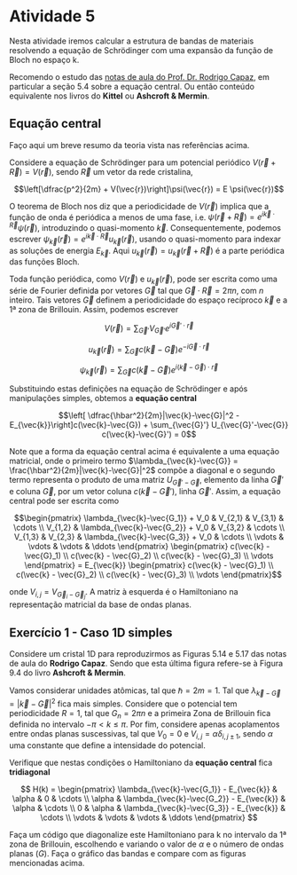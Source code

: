 # Atividade 5

Nesta atividade iremos calcular a estrutura de bandas de materiais resolvendo a equação de Schrödinger com uma expansão da função de Bloch no espaço k.

Recomendo o estudo das [notas de aula do Prof. Dr. Rodrigo Capaz](https://www.if.ufrj.br/~capaz/fmc/cap5-eletrons.pdf#page=21.08), em particular a seção 5.4 sobre a equação central. Ou então conteúdo equivalente nos livros do **Kittel** ou **Ashcroft & Mermin**.

## Equação central

Faço aqui um breve resumo da teoria vista nas referências acima.

Considere a equação de Schrödinger para um potencial periódico $V(\vec{r}+\vec{R}) = V(\vec{r})$, sendo $\vec{R}$ um vetor da rede cristalina,

$$\left[\dfrac{p^2}{2m} + V(\vec{r})\right]\psi(\vec{r}) = E \psi(\vec{r})$$

O teorema de Bloch nos diz que a periodicidade de $V(\vec{r})$ implica que a função de onda é periódica a menos de uma fase, i.e. $\psi(\vec{r}+\vec{R}) = e^{i\vec{k}\cdot\vec{R}}\psi(\vec{r})$, introduzindo o quasi-momento $\vec{k}$. Consequentemente, podemos escrever $\psi_{\vec{k}}(\vec{r}) = e^{i\vec{k}\cdot\vec{R}} u_{\vec{k}}(\vec{r})$, usando o quasi-momento para indexar as soluções de energia $E_{\vec{k}}$. Aqui $u_{\vec{k}}(\vec{r}) = u_{\vec{k}}(\vec{r}+\vec{R})$ é a parte periódica das funções Bloch.

Toda função periódica, como $V(\vec{r})$ e $u_{\vec{k}}(\vec{r})$, pode ser escrita como uma série de Fourier definida por vetores $\vec{G}$ tal que $\vec{G}\cdot\vec{R} = 2\pi n$, com $n$ inteiro. Tais vetores $\vec{G}$ definem a periodicidade do espaço recíproco $\vec{k}$ e a 1ª zona de Brillouin. Assim, podemos escrever

$$V(\vec{r}) = \sum_{\vec{G}'} V_{\vec{G}'} e^{i\vec{G}'\cdot\vec{r}}$$

$$u_{\vec{k}}(\vec{r}) = \sum_{\vec{G}} c(\vec{k}-\vec{G}) e^{-i\vec{G}\cdot\vec{r}}$$

$$\psi_{\vec{k}}(\vec{r}) = \sum_{\vec{G}} c(\vec{k}-\vec{G}) e^{i(\vec{k}-\vec{G})\cdot\vec{r}}$$

Substituindo estas definições na equação de Schrödinger e após manipulações simples, obtemos a **equação central**

$$\left[ \dfrac{\hbar^2}{2m}|\vec{k}-\vec{G}|^2 -E_{\vec{k}}\right]c(\vec{k}-\vec{G}) + \sum_{\vec{G}'} U_{\vec{G}'-\vec{G}} c(\vec{k}-\vec{G}') = 0$$

Note que a forma da equação central acima é equivalente a uma equação matricial, onde o primeiro termo $\lambda_{\vec{k}-\vec{G}} = \frac{\hbar^2}{2m}|\vec{k}-\vec{G}|^2$ compõe a diagonal e o segundo termo representa o produto de uma matriz $U_{\vec{G}'-\vec{G}}$, elemento da linha $\vec{G}'$ e coluna $\vec{G}$, por um vetor coluna $c(\vec{k}-\vec{G}')$, linha $\vec{G}'$. Assim, a equação central pode ser escrita como

```math
\begin{pmatrix}
\lambda_{\vec{k}-\vec{G_1}} + V_0 & V_{2,1} & V_{3,1} & \cdots
\\
V_{1,2} & \lambda_{\vec{k}-\vec{G_2}} + V_0 & V_{3,2} & \cdots
\\
V_{1,3} & V_{2,3} & \lambda_{\vec{k}-\vec{G_3}} + V_0 & \cdots
\\
\vdots & \vdots & \vdots & \ddots
\end{pmatrix}
\begin{pmatrix}
c(\vec{k} - \vec{G}_1)
\\
c(\vec{k} - \vec{G}_2)
\\
c(\vec{k} - \vec{G}_3)
\\
\vdots
\end{pmatrix}
= E_{\vec{k}}
\begin{pmatrix}
c(\vec{k} - \vec{G}_1)
\\
c(\vec{k} - \vec{G}_2)
\\
c(\vec{k} - \vec{G}_3)
\\
\vdots
\end{pmatrix}
```

onde $V_{i,j} = V_{\vec{G}_i-\vec{G}_j}$. A matriz à esquerda é o Hamiltoniano na representação matricial da base de ondas planas.

## Exercício 1 - Caso 1D simples

Considere um cristal 1D para reproduzirmos as Figuras 5.14 e 5.17 das notas de aula do **Rodrigo Capaz**. Sendo que esta última figura refere-se à Figura 9.4 do livro **Ashcroft & Mermin**.

Vamos considerar unidades atômicas, tal que $\hbar = 2m = 1$. Tal que $\lambda_{\vec{k}-\vec{G}} = |\vec{k}-\vec{G}|^2$ fica mais simples. Considere que o potencial tem periodicidade $R = 1$, tal que $G_n = 2\pi n$ e a primeira Zona de Brillouin fica definida no intervalo $-\pi < k \leq \pi$. Por fim, considere apenas acoplamentos entre ondas planas suscessivas, tal que $V_0 = 0$ e $V_{i,j} = \alpha \delta_{i,j\pm 1}$, sendo $\alpha$ uma constante que define a intensidade do potencial.

Verifique que nestas condições o Hamiltoniano da **equação central** fica **tridiagonal**

$$
H(k) = 
\begin{pmatrix}
\lambda_{\vec{k}-\vec{G_1}} - E_{\vec{k}} & \alpha & 0 & \cdots
\\
\alpha & \lambda_{\vec{k}-\vec{G_2}} - E_{\vec{k}} & \alpha & \cdots
\\
0 & \alpha & \lambda_{\vec{k}-\vec{G_3}} - E_{\vec{k}} & \cdots
\\
\vdots & \vdots & \vdots & \ddots
\end{pmatrix}
$$

Faça um código que diagonalize este Hamiltoniano para k no intervalo da 1ª zona de Brillouin, escolhendo e variando o valor de $\alpha$ e o número de ondas planas ($G$). Faça o gráfico das bandas e compare com as figuras mencionadas acima.

